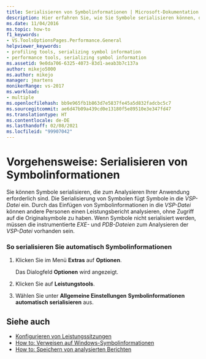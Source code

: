 ```yaml
---
title: Serialisieren von Symbolinformationen | Microsoft-Dokumentation
description: Hier erfahren Sie, wie Sie Symbole serialisieren können, die Sie benötigen, um Ihre Anwendung zu analysieren, und wie die Symbolserialisierung Symbole zur VSP-Datei hinzufügt.
ms.date: 11/04/2016
ms.topic: how-to
f1_keywords:
- VS.ToolsOptionsPages.Performance.General
helpviewer_keywords:
- profiling tools, serializing symbol information
- performance tools, serializing symbol information
ms.assetid: 9e0da706-6325-4073-83d1-aeab3b7c137a
author: mikejo5000
ms.author: mikejo
manager: jmartens
monikerRange: vs-2017
ms.workload:
- multiple
ms.openlocfilehash: bb9e965fb1b863d7e5837fe45a5d832fadcbc5c7
ms.sourcegitcommit: ae6d47b09a439cd0e13180f5e89510e3e347fd47
ms.translationtype: HT
ms.contentlocale: de-DE
ms.lasthandoff: 02/08/2021
ms.locfileid: "99907042"
---
```

# <a name="how-to-serialize-symbol-information"></a>Vorgehensweise: Serialisieren von Symbolinformationen
Sie können Symbole serialisieren, die zum Analysieren Ihrer Anwendung erforderlich sind. Die Serialisierung von Symbolen fügt Symbole in die *VSP-Datei* ein. Durch das Einfügen von Symbolinformationen in die *VSP-Datei* können andere Personen einen Leistungsbericht analysieren, ohne Zugriff auf die Originalsymbole zu haben. Wenn Symbole nicht serialisiert werden, müssen die instrumentierte *EXE-* und *PDB-Dateien* zum Analysieren der *VSP-Datei* vorhanden sein.

### <a name="to-automatically-serialize-symbol-information"></a>So serialisieren Sie automatisch Symbolinformationen

1. Klicken Sie im Menü **Extras** auf **Optionen**.

     Das Dialogfeld **Optionen** wird angezeigt.

2. Klicken Sie auf **Leistungstools**.

3. Wählen Sie unter **Allgemeine Einstellungen** **Symbolinformationen automatisch serialisieren** aus.

## <a name="see-also"></a>Siehe auch
- [Konfigurieren von Leistungssitzungen](../profiling/configuring-performance-sessions.md)
- [How to: Verweisen auf Windows-Symbolinformationen](../profiling/how-to-reference-windows-symbol-information.md)
- [How to: Speichern von analysierten Berichten](/previous-versions/visualstudio/visual-studio-2010/bb763106\(v\=vs.100\))
